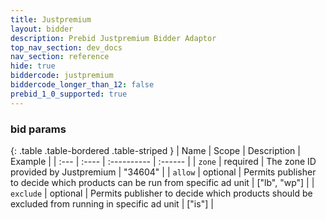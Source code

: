 ```yaml
---
title: Justpremium
layout: bidder
description: Prebid Justpremium Bidder Adaptor
top_nav_section: dev_docs
nav_section: reference
hide: true
biddercode: justpremium
biddercode_longer_than_12: false
prebid_1_0_supported: true
---
```


### bid params

{: .table .table-bordered .table-striped }
| Name | Scope | Description | Example |
| :--- | :---- | :---------- | :------ |
| `zone` | required | The zone ID provided by Justpremium | "34604" |
| `allow` | optional | Permits publisher to decide which products can be run from specific ad unit | ["lb", "wp"] |
| `exclude` | optional | Permits publisher to decide which products should be excluded from running in specific ad unit | ["is"] |


